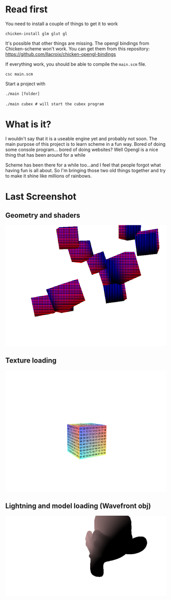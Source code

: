 Read first
================

You need to install a couple of things to get it to work

    chicken-install glm glut gl 

It's possible that other things are missing. The opengl bindings from Chicken-scheme won't
work. You can get them from this repository: https://github.com/llacroix/chicken-opengl-bindings

If everything work, you should be able to compile the `main.scm` file.

    csc main.scm

Start a project with

    ./main [folder]

    ./main cubex # will start the cubex program

What is it?
===================

I wouldn't say that it is a useable engine yet and probably not soon. The main purpose
of this project is to learn scheme in a fun way. Bored of doing some console program...
bored of doing websites? Well Opengl is a nice thing that has been around for a while

Scheme has been there for a while too...and I feel that people forgot what having fun
is all about. So I'm bringing those two old things together and try to make it shine
like millions of rainbows.

Last Screenshot
===============

## Geometry and shaders

![Geometry and shaders](screenshots/sc1.png)

## Texture loading

![Texture loading](screenshots/sc2.bmp)


## Lightning and model loading (Wavefront obj)

![Texture loading](screenshots/sc3.png)
